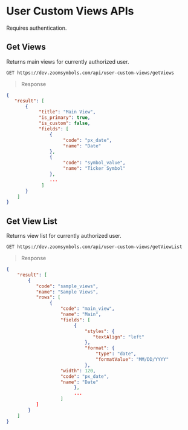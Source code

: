 

# User Custom Views APIs

Requires authentication.

## Get Views

Returns main views for currently authorized user.

```APIs
GET https://dev.zoomsymbols.com/api/user-custom-views/getViews
```

> Response

```json
{
   "result": [
       {
            "title": "Main View",
            "is_primary": true,
            "is_custom": false,
            "fields": [
                {
                     "code": "px_date",
                     "name": "Date"
                },
                {
                     "code": "symbol_value",
                     "name": "Ticker Symbol"
                },
                ...
             ]
       }
    ]
}
```

## Get View List

Returns view list for currently authorized user.

```APIs
GET https://dev.zoomsymbols.com/api/user-custom-views/getViewList
```

> Response

```json
{
    "result": [
        {
           "code": "sample_views",
           "name": "Sample Views",
           "rows": [
                {
                    "code": "main_view",
                    "name": "Main",
                    "fields": [
                         {
                             "styles": {
                                "textAlign": "left"
                             },
                             "format": {
                                 "type": "date",
                                 "formatValue": "MM/DD/YYYY"
                             },
                    "width": 120,
                    "code": "px_date",
                    "name": "Date"
                         },
                         ...
                    ]
           ]
        }
    ]
}
```
